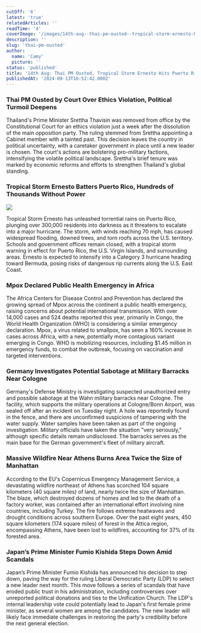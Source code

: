 ```yaml
---
cutOff: '6'
latest: 'true'
relatedArticles: ''
readTime: '4'
coverImage: '/images/14th-aug--thai-pm-ousted--tropical-storm-ernesto-hits-puerto-rico-k3Mz.jpg'
description: ''
slug: 'thai-pm-ousted'
author:
  name: 'Camy'
  picture: ''
status: 'published'
title: '14th Aug: Thai PM Ousted, Tropical Storm Ernesto Hits Puerto Rico'
publishedAt: '2024-08-13T16:52:42.000Z'
---
```


### Thai PM Ousted by Court Over Ethics Violation, Political Turmoil Deepens

Thailand's Prime Minister Srettha Thavisin was removed from office by the Constitutional Court for an ethics violation just a week after the dissolution of the main opposition party. The ruling stemmed from Srettha appointing a Cabinet member with a tainted past. This decision leaves the country in political uncertainty, with a caretaker government in place until a new leader is chosen. The court's actions are bolstering pro-military factions, intensifying the volatile political landscape. Srettha's brief tenure was marked by economic reforms and efforts to strengthen Thailand's global standing.

### Tropical Storm Ernesto Batters Puerto Rico, Hundreds of Thousands Without Power

![](/images/14th-aug--thai-pm-ousted--tropical-storm-ernesto-hits-puerto-rico-Y3OT.jpg)

Tropical Storm Ernesto has unleashed torrential rains on Puerto Rico, plunging over 300,000 residents into darkness as it threatens to escalate into a major hurricane. The storm, with winds reaching 70 mph, has caused widespread flooding, downed trees, and torn roofs across the U.S. territory. Schools and government offices remain closed, with a tropical storm warning in effect for Puerto Rico, the U.S. Virgin Islands, and surrounding areas. Ernesto is expected to intensify into a Category 3 hurricane heading toward Bermuda, posing risks of dangerous rip currents along the U.S. East Coast.

### Mpox Declared Public Health Emergency in Africa

The Africa Centers for Disease Control and Prevention has declared the growing spread of Mpox across the continent a public health emergency, raising concerns about potential international transmission. With over 14,000 cases and 524 deaths reported this year, primarily in Congo, the World Health Organization (WHO) is considering a similar emergency declaration. Mpox, a virus related to smallpox, has seen a 160% increase in cases across Africa, with a new, potentially more contagious variant emerging in Congo. WHO is mobilizing resources, including $1.45 million in emergency funds, to combat the outbreak, focusing on vaccination and targeted interventions.

### Germany Investigates Potential Sabotage at Military Barracks Near Cologne

Germany's Defense Ministry is investigating suspected unauthorized entry and possible sabotage at the Wahn military barracks near Cologne. The facility, which supports the military operations at Cologne/Bonn Airport, was sealed off after an incident on Tuesday night. A hole was reportedly found in the fence, and there are unconfirmed suspicions of tampering with the water supply. Water samples have been taken as part of the ongoing investigation. Military officials have taken the situation "very seriously," although specific details remain undisclosed. The barracks serves as the main base for the German government's fleet of military aircraft.

### Massive Wildfire Near Athens Burns Area Twice the Size of Manhattan

According to the EU's Copernicus Emergency Management Service, a devastating wildfire northeast of Athens has scorched 104 square kilometers (40 square miles) of land, nearly twice the size of Manhattan. The blaze, which destroyed dozens of homes and led to the death of a factory worker, was contained after an international effort involving nine countries, including Turkey. The fire follows extreme heatwaves and drought conditions across southern Europe. Over the past eight years, 450 square kilometers (174 square miles) of forest in the Attica region, encompassing Athens, have been lost to wildfires, accounting for 37% of its forested area.

### Japan’s Prime Minister Fumio Kishida Steps Down Amid Scandals

Japan’s Prime Minister Fumio Kishida has announced his decision to step down, paving the way for the ruling Liberal Democratic Party (LDP) to select a new leader next month. This move follows a series of scandals that have eroded public trust in his administration, including controversies over unreported political donations and ties to the Unification Church. The LDP's internal leadership vote could potentially lead to Japan's first female prime minister, as several women are among the candidates. The new leader will likely face immediate challenges in restoring the party's credibility before the next general election.